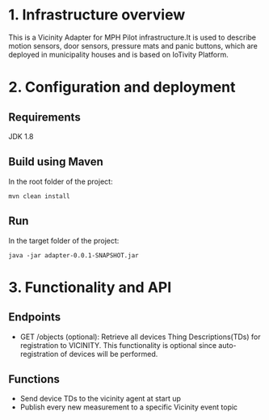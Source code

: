 # 1. Infrastructure overview
This is a Vicinity Adapter for MPH Pilot infrastructure.It is used to describe motion sensors, door sensors, pressure mats and panic buttons, which are deployed in municipality houses and is based on IoTivity Platform.

# 2. Configuration and deployment
## Requirements

JDK 1.8

## Build using Maven

In the root folder of the project:

`mvn clean install`

## Run
In the target folder of the project:

`java -jar adapter-0.0.1-SNAPSHOT.jar`

# 3. Functionality and API

## Endpoints
*	GET /objects (optional): Retrieve all devices Thing Descriptions(TDs) for registration to VICINITY. This functionality is optional since auto-registration of devices will be performed.

## Functions
*	Send device TDs to the vicinity agent at start up
*	Publish every new measurement to a specific Vicinity event topic
